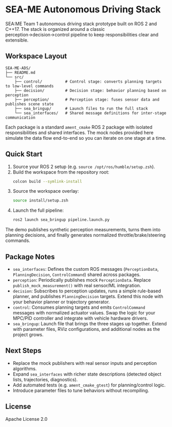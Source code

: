 # SEA-ME Autonomous Driving Stack

SEA:ME Team 1 autonomous driving stack prototype built on ROS 2 and C++17. The stack is organized around a classic perception→decision→control pipeline to keep responsibilities clear and extensible.

## Workspace Layout

```
SEA-ME-ADS/
├── README.md
└── src/
    ├── control/          # Control stage: converts planning targets to low-level commands
    ├── decision/         # Decision stage: behavior planning based on perception
    ├── perception/       # Perception stage: fuses sensor data and publishes scene state
    ├── sea_bringup/      # Launch files to run the full stack
    └── sea_interfaces/   # Shared message definitions for inter-stage communication
```

Each package is a standard `ament_cmake` ROS 2 package with isolated responsibilities and shared interfaces. The mock nodes provided here simulate the data flow end-to-end so you can iterate on one stage at a time.

## Quick Start

1. Source your ROS 2 setup (e.g. `source /opt/ros/humble/setup.zsh`).
2. Build the workspace from the repository root:
   ```bash
   colcon build --symlink-install
   ```
3. Source the workspace overlay:
   ```bash
   source install/setup.zsh
   ```
4. Launch the full pipeline:
   ```bash
   ros2 launch sea_bringup pipeline.launch.py
   ```

The demo publishes synthetic perception measurements, turns them into planning decisions, and finally generates normalized throttle/brake/steering commands.

## Package Notes

- `sea_interfaces`: Defines the custom ROS messages (`PerceptionData`, `PlanningDecision`, `ControlCommand`) shared across packages.
- `perception`: Periodically publishes mock `PerceptionData`. Replace `publish_mock_measurement()` with real sensor/ML integration.
- `decision`: Subscribes to perception updates, runs a simple rule-based planner, and publishes `PlanningDecision` targets. Extend this node with your behavior planner or trajectory generator.
- `control`: Consumes planning targets and emits `ControlCommand` messages with normalized actuator values. Swap the logic for your MPC/PID controller and integrate with vehicle hardware drivers.
- `sea_bringup`: Launch file that brings the three stages up together. Extend with parameter files, RViz configurations, and additional nodes as the project grows.

## Next Steps

- Replace the mock publishers with real sensor inputs and perception algorithms.
- Expand `sea_interfaces` with richer state descriptions (detected object lists, trajectories, diagnostics).
- Add automated tests (e.g. `ament_cmake_gtest`) for planning/control logic.
- Introduce parameter files to tune behaviors without recompiling.

## License

Apache License 2.0

